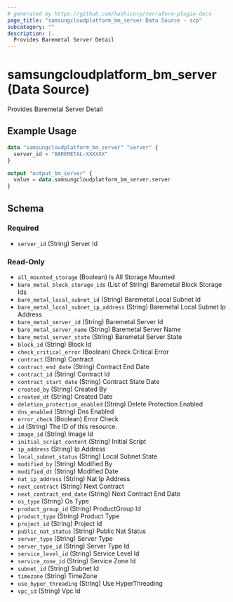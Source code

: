 ```yaml
---
# generated by https://github.com/hashicorp/terraform-plugin-docs
page_title: "samsungcloudplatform_bm_server Data Source - scp"
subcategory: ""
description: |-
  Provides Baremetal Server Detail
---
```


# samsungcloudplatform_bm_server (Data Source)

Provides Baremetal Server Detail

## Example Usage

```terraform
data "samsungcloudplatform_bm_server" "server" {
  server_id = "BAREMETAL-XXXXXX"
}

output "output_bm_server" {
  value = data.samsungcloudplatform_bm_server.server
}
```

<!-- schema generated by tfplugindocs -->
## Schema

### Required

- `server_id` (String) Server Id

### Read-Only

- `all_mounted_storage` (Boolean) Is All Storage Mounted
- `bare_metal_block_storage_ids` (List of String) Baremetal Block Storage Ids
- `bare_metal_local_subnet_id` (String) Baremetal Local Subnet Id
- `bare_metal_local_subnet_ip_address` (String) Baremetal Local Subnet Ip Address
- `bare_metal_server_id` (String) Baremetal Server Id
- `bare_metal_server_name` (String) Baremetal Server Name
- `bare_metal_server_state` (String) Baremetal Server State
- `block_id` (String) Block Id
- `check_critical_error` (Boolean) Check Critical Error
- `contract` (String) Contract
- `contract_end_date` (String) Contract End Date
- `contract_id` (String) Contract Id
- `contract_start_date` (String) Contract State Date
- `created_by` (String) Created By
- `created_dt` (String) Created Date
- `deletion_protection_enabled` (String) Delete Protection Enabled
- `dns_enabled` (String) Dns Enabled
- `error_check` (Boolean) Error Check
- `id` (String) The ID of this resource.
- `image_id` (String) Image Id
- `initial_script_content` (String) Initial Script
- `ip_address` (String) Ip Address
- `local_subnet_status` (String) Local Subnet State
- `modified_by` (String) Modified By
- `modified_dt` (String) Modified Date
- `nat_ip_address` (String) Nat Ip Address
- `next_contract` (String) Next Contract
- `next_contract_end_date` (String) Next Contract End Date
- `os_type` (String) Os Type
- `product_group_id` (String) ProductGroup Id
- `product_type` (String) Product Type
- `project_id` (String) Project Id
- `public_nat_status` (String) Public Nat Status
- `server_type` (String) Server Type
- `server_type_id` (String) Server Type Id
- `service_level_id` (String) Service Level Id
- `service_zone_id` (String) Service Zone Id
- `subnet_id` (String) Subnet Id
- `timezone` (String) TimeZone
- `use_hyper_threading` (String) Use HyperThreading
- `vpc_id` (String) Vpc Id


